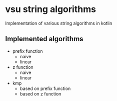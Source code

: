 # vsu string algorithms

Implementation of various string algorithms in kotlin

## Implemented algorithms

* prefix function
    * naive
    * linear
* z function
    * naive
    * linear
* kmp
    * based on prefix function
    * based on z function

